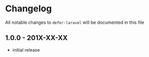 # Changelog

All notable changes to `defer-laravel` will be documented in this file

## 1.0.0 - 201X-XX-XX

- initial release
